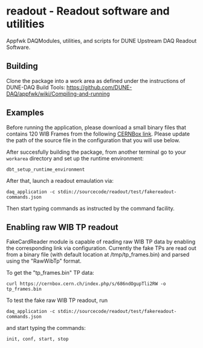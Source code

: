 # readout - Readout software and utilities 
Appfwk DAQModules, utilities, and scripts for DUNE Upstream DAQ Readout Software.

## Building

Clone the package into a work area as defined under the instructions of DUNE-DAQ Build Tools:
https://github.com/DUNE-DAQ/appfwk/wiki/Compiling-and-running


## Examples
Before running the application, please download a small binary files that contains 120 WIB Frames from the following [CERNBox link](https://cernbox.cern.ch/index.php/s/VAqNtn7bwuQtff3/download). Please update the path of the source file in the configuration that you will use below. 

After succesfully building the package, from another terminal go to your `workarea` directory and set up the runtime environment:

    dbt_setup_runtime_environment
    
After that, launch a readout emaulation via:

    daq_application -c stdin://sourcecode/readout/test/fakereadout-commands.json
    
Then start typing commands as instructed by the command facility.

## Enabling raw WIB TP readout

FakeCardReader module is capable of reading raw WIB TP data by enabling the corresponding link 
via configuration. Currently the fake TPs are read out from a binary file (with default location 
at /tmp/tp_frames.bin) and parsed using the "RawWibTp" format.

To get the "tp_frames.bin" TP data:

    curl https://cernbox.cern.ch/index.php/s/686ndOgupTli2RW -o tp_frames.bin

To test the fake raw WIB TP readout, run

    daq_application -c stdin://sourcecode/readout/test/fakereadout-commands.json

and start typing the commands:

    init, conf, start, stop
